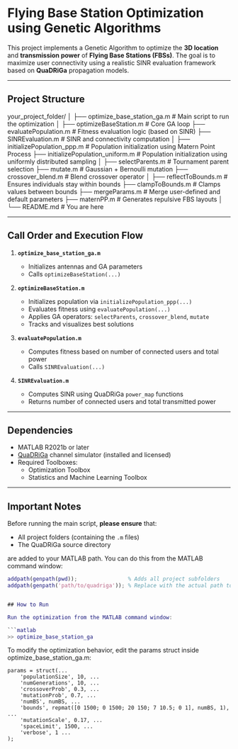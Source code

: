 # Flying Base Station Optimization using Genetic Algorithms

This project implements a Genetic Algorithm to optimize the **3D location** and **transmission power** of **Flying Base Stations (FBSs)**. The goal is to maximize user connectivity using a realistic SINR evaluation framework based on **QuaDRiGa** propagation models.

---

## Project Structure
your_project_folder/
│
├── optimize_base_station_ga.m          # Main script to run the optimization
│
├── optimizeBaseStation.m               # Core GA loop
├── evaluatePopulation.m                # Fitness evaluation logic (based on SINR)
├── SINREvaluation.m                    # SINR and connectivity computation
│
├── initializePopulation_ppp.m          # Population initialization using Matern Point Process
├── initializePopulation_uniform.m      # Population initialization using uniformly distributed sampling
│
├── selectParents.m                     # Tournament parent selection
├── mutate.m                            # Gaussian + Bernoulli mutation
├── crossover_blend.m                   # Blend crossover operator
│
├── reflectToBounds.m                   # Ensures individuals stay within bounds
├── clampToBounds.m                     # Clamps values between bounds
├── mergeParams.m                       # Merge user-defined and default parameters
├── maternPP.m                          # Generates repulsive FBS layouts
│
└── README.md                           # You are here

---

## Call Order and Execution Flow

1. **`optimize_base_station_ga.m`**
   - Initializes antennas and GA parameters
   - Calls `optimizeBaseStation(...)`

2. **`optimizeBaseStation.m`**
   - Initializes population via `initializePopulation_ppp(...)`
   - Evaluates fitness using `evaluatePopulation(...)`
   - Applies GA operators: `selectParents`, `crossover_blend`, `mutate`
   - Tracks and visualizes best solutions

3. **`evaluatePopulation.m`**
   - Computes fitness based on number of connected users and total power
   - Calls `SINREvaluation(...)`

4. **`SINREvaluation.m`**
   - Computes SINR using QuaDRiGa `power_map` functions
   - Returns number of connected users and total transmitted power

---

## Dependencies

- MATLAB R2021b or later
- [QuaDRiGa](https://quadriga-channel-model.de) channel simulator (installed and licensed)
- Required Toolboxes:
  - Optimization Toolbox
  - Statistics and Machine Learning Toolbox

---
## Important Notes

Before running the main script, **please ensure** that:

- All project folders (containing the `.m` files)
- The QuaDRiGa source directory

are added to your MATLAB path. You can do this from the MATLAB command window:

```matlab
addpath(genpath(pwd));                % Adds all project subfolders
addpath(genpath('path/to/quadriga')); % Replace with the actual path to your QuaDRiGa source


## How to Run

Run the optimization from the MATLAB command window:

```matlab
>> optimize_base_station_ga
```
To modify the optimization behavior, edit the params struct inside optimize_base_station_ga.m:

```
params = struct(...
    'populationSize', 10, ...
    'numGenerations', 10, ...
    'crossoverProb', 0.3, ...
    'mutationProb', 0.7, ...
    'numBS', numBS, ...
    'bounds', repmat([0 1500; 0 1500; 20 150; 7 10.5; 0 1], numBS, 1), ...
    'mutationScale', 0.17, ...
    'spaceLimit', 1500, ... 
    'verbose', 1 ...
);
```

